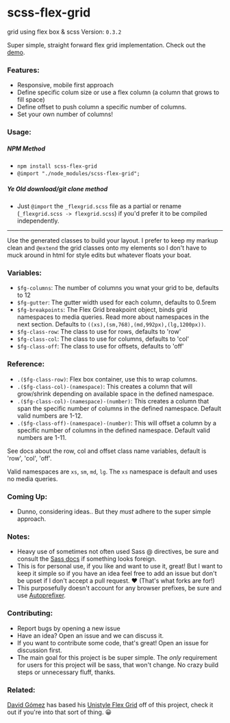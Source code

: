 scss-flex-grid
==============

grid using flex box &amp; scss
Version: `0.3.2`

Super simple, straight forward flex grid implementation. Check out the [demo](http://matthewsimo.github.io/scss-flex-grid/).


### Features:

- Responsive, mobile first approach
- Define specific colum size or use a flex column (a column that grows to fill space)
- Define offset to push column a specific number of columns.
- Set your own number of columns!

### Usage:

##### NPM Method

- `npm install scss-flex-grid`
- `@import "./node_modules/scss-flex-grid";`

##### Ye Old download/git clone method

- Just `@import` the `_flexgrid.scss` file as a partial or rename (`_flexgrid.scss -> flexgrid.scss`) if you'd prefer it to be compiled independently.

---

Use the generated classes to build your layout. I prefer to keep my markup clean and `@extend` the grid classes onto my elements so I don't have to muck around in html for style edits but whatever floats your boat.

### Variables:

- `$fg-columns`: The number of columns you wnat your grid to be, defaults to 12
- `$fg-gutter`: The gutter width used for each column, defaults to 0.5rem
- `$fg-breakpoints`: The Flex Grid breakpoint object, binds grid namespaces to media queries. Read more about namespaces in the next section. Defaults to `((xs),(sm,768),(md,992px),(lg,1200px))`.
- `$fg-class-row`: The class to use for rows, defaults to 'row'
- `$fg-class-col`: The class to use for columns, defaults to 'col'
- `$fg-class-off`: The class to use for offsets, defaults to 'off'


### Reference:

- `.($fg-class-row)`: Flex box container, use this to wrap columns.
- `.($fg-class-col)-(namespace)`: This creates a column that will grow/shrink depending on available space in the defined namespace.
- `.($fg-class-col)-(namespace)-(number)`: This creates a column that span the specific number of columns in the defined namespace. Default valid numbers are 1-12.
- `.($fg-class-off)-(namespace)-(number)`: This will offset a column by a specific number of columns in the defined namespace. Default valid numbers are 1-11.

See docs about the row, col and offset class name variables, default is 'row', 'col', 'off'.

Valid namespaces are `xs`, `sm`, `md`, `lg`. The `xs` namespace is default and uses no media queries.

### Coming Up:

- Dunno, considering ideas.. But they _must_ adhere to the super simple approach.

### Notes:

- Heavy use of sometimes not often used Sass @ directives, be sure and consult the [Sass docs](http://sass-lang.com/documentation/file.SASS_REFERENCE.html) if something looks foreign.
- This is for personal use, if you like and want to use it, great! But I want to keep it simple so if you have an idea feel free to add an issue but don't be upset if I don't accept a pull request. :heart: (That's what forks are for!)
- This purposefully doesn't account for any browser prefixes, be sure and use [Autoprefixer](https://github.com/postcss/autoprefixer).

### Contributing:

- Report bugs by opening a new issue
- Have an idea? Open an issue and we can discuss it.
- If you want to contribute some code, that's great! Open an issue for discussion first.
- The main goal for this project is be super simple. The _only_ requirement for users for this project will be sass, that won't change. No crazy build steps or unnecessary fluff, thanks.


### Related:

[David Gómez](https://github.com/davegomez) has based his [Unistyle Flex Grid](https://github.com/davegomez/unistyle-flex-grid) off of this project, check it out if you're into that sort of thing. 😀

